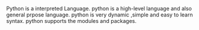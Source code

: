 Python is a interpreted Language.
python is a high-level language and also general prpose language.
python is very dynamic ,simple and easy to learn syntax.
python supports the modules and packages.

